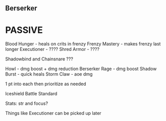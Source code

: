 Berserker
---------

# PASSIVE
Blood Hunger - heals on crits in frenzy
Frenzy Mastery - makes frenzy last longer
Executioner - ????
Shred Armor - ????

Shadowbind and Chainsnare ???

Howl - dmg boost + dmg reduction
Berserker Rage - dmg boost
Shadow Burst - quick heals
Storm Claw - aoe dmg

1 pt into each then prioritize as needed

Iceshield
Battle Standard

Stats: 
  str and focus?

Things like Executioner can be picked up later
